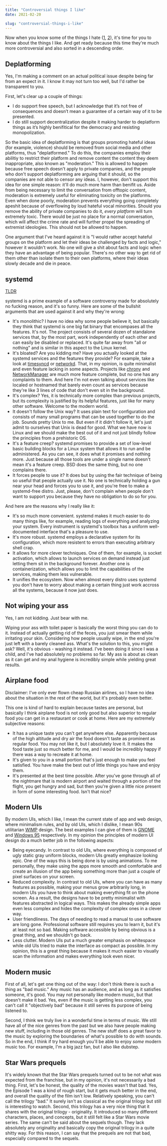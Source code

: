 ```yaml
---
title: "Controversial things I like"
date: 2021-02-20

slug: "controversial-things-i-like"
---
```


Now when you know some of the things I hate ([1], [2]), it's time for
you to know about the things I like. And get ready because this time
they're much more controversial and also sorted in a descending order.

[1]: /blog/things-i-hate-part-1/
[2]: /blog/things-i-hate-part-2/

## Deplatforming

Yes, I'm making a comment on an actual political issue despite being
far from an expect in it. I know it may not turn too well, but I'd
rather be transparent to you.

First, let's clear up a couple of things:

* I do support free speech, but I acknowledge that it’s not free of
  consequences and doesn’t mean a guarantee of a certain way of it to
  be presented.
* I do still support decentralization despite it making harder to
  deplatform things as it’s highly benifitical for the democracy and
  resisting monopolization.

So the basic idea of deplatforming is that groups promoting hateful
ideas (for example, violence) should be removed from social media and
other platforms, thus "deplatformed." To do this, the companies employ
their abilitiy to restrict their platform and remove content the
content they deem inappropriate, also known as "moderation." This is
allowed to happen because free speech doesn't apply to private
companies, and the people who don't support deplatforming are arguing
that it should, so the companies are not able to censor any ideas. I,
however, don't support this idea for one simple reason: it'll do much
more harm than benifit us. Aside from being necessary to limit the
conversation from offtopic content, moderation is extremely useful for
eliminating toxicity on the platforms. Even when done poorly,
moderation prevents everything going completely apeshit because of
overflowing by loud hateful vocal minorities. Should you remove the
ability of private companies to do it, *every platform* will turn
extremely toxic. There would be just no place for a normal
conversation, which will affect the crime rate and will further propel
the spreading of extremist ideologies. This should not be allowed to
happen.

One argument that I've heard against it is "I would rather accept
hateful groups on the platform and let their ideas be challenged by
facts and logic," however it wouldn't work. No one will give a shit
about facts and logic when they have an advantage of being popular.
There's no other way to get rid of them other than isolate them to
their own platforms, where their ideas slowly decade and die in peace.

## systemd

[TLDR](http://0pointer.de/blog/projects/the-biggest-myths)

systemd is a prime example of a software controversy made for
absolutely no fucking reason, and it's so funny. Here are some of the
bullshit arguments that are used against it and why they're wrong:

* It's monolithic? I have no idea why some people believe it, but
  basically they think that systemd is one big fat binary that
  encompases all the features. It's not. The project consists of
  several dozen of standalone services that, by the most part, work
  independently of each other and can easily be disabled or replaced.
  It's quite far away from "all or nothing" and is similar in this
  aspect to the Linux kernel.
* It's bloated? Are you kidding me? Have you actually looked at the
  systemd services and the features they provide? For example, take a
  look at [timesyncd] or [networkd]. That, in my opinion, is quite
  minimalist and even feature lacking in some aspects. Projects like
  [chrony] and [NetworkManager] are much more feature complete, but no
  one has any complaints to them. And here I'm not even talking about
  services like localed or hostnamed that barely even count as
  services because they're like 3 lines of code that don't even sit in
  the background.
* It's complex? Yes, it is technically more complex than previous
  projects, but its complexity is justified by its helpful features,
  just like for many other software. Welcome to the modern world.
* It doesn't follow the Unix way? It uses plain text for
  configuration and consists of many small programs that can be used
  together to do the job. Sounds pretty Unix to me. But even if it
  didn't follow it, let's just admit to ourselves that Unix is dead
  for good. What we have now is Linux and we should make the best out
  of it and not just blindly follow the principles from a prehistoric
  OS.
* It's a feature creep? systemd promises to provide a set of
  low-level basic building blocks for a Linux system that allows it to
  run and be administered. As you can see, it does what it promises
  and nothing more. Just because all those tools are under a single
  name doesn't mean it's a feature creep. BSD does the same thing, but
  no one complains there.
* It forces people to use it? It does but by using the fair technique
  of being so useful that people actually use it. No one is
  technically holding a gun near your head and forces you to use it,
  and you're free to make a systemd-free distro. Just, please, don't
  complain when people don't want to support you because they have no
  obligation to do so for you.

[timesyncd]: https://wiki.archlinux.org/index.php/Systemd-timesyncd
[networkd]: https://wiki.archlinux.org/index.php/Systemd-networkd
[chrony]: https://chrony.tuxfamily.org/
[NetworkManager]: https://wiki.archlinux.org/index.php/NetworkManager

And here are the reasons why I really like it:

* It's so much more convenient. systemd makes it much easier to do
  many things like, for example, reading logs of everything and
  analyzing your system. Every instrument is systemd's toolbox has a
  uniform well-documented interface that's a pleasure to use.
* It's more robust. systemd employs a declarative system for its
  configuration, which more resistent to errors than executing
  arbitrary shell crap.
* It allows for more clever techniques. One of them, for example, is
  socket activation, which allows to launch services on demand instead
  just letting them sit in the background forever. Another one is
  containerization, which allows you to limit the capabilities of the
  services, making them less vulnerable.
* It unifies the ecosystem. Now when almost every distro uses systemd
  you don't have to worry about making a certain thing just work
  accross all the systems, because it now just does.

## Not wiping your ass

Yes, I am not kidding. Just bear with me.

Wiping your ass with toilet paper is basically the worst thing you can
do to it. Instead of actually getting rid of the feces, you just smear
them while irritating your skin. Considering how people usually wipe,
in the end you're just left with a barely cleaned ass. What's the
solution to this, you might ask? Well, it's obvious - washing it
instead. I've been doing it since I was a child, and I've had
absolutely no problems so far. My ass is about as clean as it can get
and my anal hygiene is incredibly simple while yielding great results.

## Airplane food

Disclaimer: I've only ever flown cheap Russian airlines, so I have no
idea about the situation in the rest of the world, but it's probably
even better.

This one is kind of hard to explain because tastes are personal, but
basically I think airplane food is not only good but also superior to
regular food you can get in a restaurant or cook at home. Here are my
extremely subjective reasons:

* It has a unique taste you can't get anywhere else. Apparently
  because of the high altitude and dry air the food doesn't taste as
  prominent as regular food. You may not like it, but I absolutely
  love it. It makes the food taste just so much better for me, and I
  would be incredibly happy if there was a way to recreate it at home.
* It's given to you in a small portion that's just enough to make you
  feel satisfied. You have make the best out of little things you have
  and enjoy them.
* It's presented at the best time possible. After you've gone through
  all of the nightmare that is modern airport and waited through a
  portion of the flight, you get hungry and sad, but then you're given
  a little nice present in form of some interesting food. Isn't that
  nice?

## Modern UIs

By modern UIs, which I like, I mean the current state of app and web
design, where minimalism rules, and by old UIs, which I dislike, I
mean 90s utilitarian [WIMP] design. The best examples I can give of
them is [GNOME] and [Windows 95] respectively. In my opinion the
principles of modern UI design do a much better job in the following
aspects:

[WIMP]: https://en.wikipedia.org/wiki/WIMP_(computing)
[GNOME]: https://en.wikipedia.org/wiki/GNOME
[Windows 95]: https://en.wikipedia.org/wiki/Windows_95

* Being eyecandy. In contrast to old UIs, where everything is composed
  of ugly static gray uniform blocks, modern UIs greatly emphasize
  looking epic. One of the ways this is being done is by using
  animations. To me personally, they make using the apps more smooth
  and comfortable and create an illusion of the app being something
  more than just a couple of pixel surfaces on your screen.
* Reduced complexity. In contrast to old UIs, where you can have as
  many features as possible, making your menus grow arbitrarily long,
  in modern UIs you have to think about making everything fit on the
  phone screen. As a result, the designs have to be pretty minimalist
  with features abstracted in logical ways. This makes the already
  simple apps even less complex and hides the complexity of complex
  ones in a clever way.
* User friendliness. The days of needing to read a manual to use
  software are long gone. Professional software still requires you to
  learn it, but it's at least not so bad. Making software accessible
  by being obvious is a great thing, and we shouldn't go back.
* Less clutter. Modern UIs put a much greater emphasis on whitespace
  while old UIs tried to make the interface as compact as possible. In
  my opinion, this is a great thing because it makes it much easier to
  visually scan the information and makes everything look even nicer.

## Modern music

First of all, let's get one thing out of the way: I don't think there
is such a thing as "bad music." Any music has an audience, and as long
as it satisfies someone, it's good. You may not personally like modern
music, but that doesn't make it bad. Yes, even if the music is getting
less complex, you can't call it "objectively bad" because it still
serves its purpose of being listened to.

Second, I think we truly live in a wonderful time in terms of music.
We still have all of the nice genres from the past but we also have
people making new stuff, including in those old genres. The new stuff
does a great favor to the music by exploring the boundaries of what's
possible to do with sounds. So in the end, I think if try hard enough
you'll be able to enjoy *some* modern music too. For example, I'm a
big jazz fan, but I also like dubstep.

## Star Wars prequels

It's widely known that the Star Wars prequels turned out to be not
what was expected from the franchise, but in my opinion, it's not
necessarily a bad thing. First, let's be honest, the quality of the
movies wasn't that bad. Yes, the Episode 1 was a kind of rough start,
but it gets much better in the end, and overall the quality of the
film isn't low. Relatively speaking, you can't call the trilogy "bad."
It surely isn't as classical as the original trilogy but still is
interesting to watch. Second, this trilogy has a very nice thing that
it shares with the original trilogy - originality. It introduced so
many different characters, places, and concepts, but it still felt
like a Star Wars movie series. The same can't be said about the
sequels though. They lack absolutely any originality and basically
copy the original trilogy in a quite shitty way. For this reason, I
can say that the prequels are not that bad, especially compared to the
sequels.
